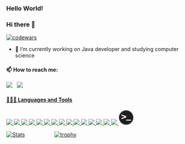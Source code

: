 

<!--
**infectionfire/infectionfire** is a ✨ _special_ ✨ repository because its `README.md` (this file) appears on your GitHub profile.
-->

  ### Hello World! 
  ### Hi there 👋
  [![codewars](https://www.codewars.com/users/infectionfire/badges/small)](https://www.codewars.com/users/infectionfire) 


  - 🔭 I’m currently working on Java developer and studying computer science
<!--   - 👯 I am looking for a job in software development
   -->
  #### 📫 How to reach me:
  
  [<img src="https://img.icons8.com/color/48/000000/linkedin.png" width="3.5%"/>](https://www.linkedin.com/in/inf213/)  &nbsp; <a href="mailto:infectionfirework@gmail.com"> <img src="https://img.icons8.com/fluent/48/000000/gmail.png" width="3.5%"/>
  
  #### 👨🏻‍💻 Languages and Tools <br />
  <code><img height="40" src="https://img.shields.io/badge/java-%23ED8B00.svg?style=for-the-badge&logo=java&logoColor=white"></code>
  <code><img height="40" src="https://img.shields.io/badge/Apache%20Kafka-000?style=for-the-badge&logo=apachekafka"></code>
  <code><img height="40" src="https://img.shields.io/badge/spring-%236DB33F.svg?style=for-the-badge&logo=spring&logoColor=white"></code>
  <code><img height="40" src="https://img.shields.io/badge/IntelliJIDEA-000000.svg?style=for-the-badge&logo=intellij-idea&logoColor=white"></code>
  <code><img height="40" src="https://img.shields.io/badge/docker-%230db7ed.svg?style=for-the-badge&logo=docker&logoColor=white"></code>
  <code><img height="40" src="https://img.shields.io/badge/grafana-%23F46800.svg?style=for-the-badge&logo=grafana&logoColor=white"></code>
  <code><img height="40" src="https://img.shields.io/badge/Postman-FF6C37?style=for-the-badge&logo=postman&logoColor=white"></code>
  <code><img height="40" src="https://img.shields.io/badge/nginx-%23009639.svg?style=for-the-badge&logo=nginx&logoColor=white"></code>
  <code><img height="40" src="https://img.shields.io/badge/apache%20tomcat-%23F8DC75.svg?style=for-the-badge&logo=apache-tomcat&logoColor=black"></code>
  <code><img height="40" src="https://img.shields.io/badge/gitlab-%23181717.svg?style=for-the-badge&logo=gitlab&logoColor=white"></code>
  <code><img height="40" src="https://img.shields.io/badge/git-%23F05033.svg?style=for-the-badge&logo=git&logoColor=white"></code>
  <code><img height="40" src="https://img.shields.io/badge/Linux-FCC624?style=for-the-badge&logo=linux&logoColor=black"></code>
  <code><img height="40" src="https://img.shields.io/badge/Arch%20Linux-1793D1?logo=arch-linux&logoColor=fff&style=for-the-badge"></code>
  <code><img height="40" src="https://img.shields.io/badge/Gradle-02303A.svg?style=for-the-badge&logo=Gradle&logoColor=white"></code>
  <code><img height="40" src="https://img.shields.io/badge/postgres-%23316192.svg?style=for-the-badge&logo=postgresql&logoColor=white"></code>
  <code><img height="40" src="https://raw.githubusercontent.com/github/explore/80688e429a7d4ef2fca1e82350fe8e3517d3494d/topics/terminal/terminal.png"></code>


 
  
  
  [![Stats](https://github-readme-stats.vercel.app/api?username=infectionfire&show_icons=true&theme=radical)](https://github-readme-stats.vercel.app/api?username=infectionfire&show_icons=true&theme=radical)&nbsp; &nbsp; &nbsp; &nbsp; &nbsp; &nbsp; &nbsp; &nbsp; &nbsp; &nbsp;
  [![trophy](https://github-profile-trophy.vercel.app/?username=infectionfire&theme=juicyfresh&no-frame=true&row=1&&margin-w=20&no-bg=true)](https://github-profile-trophy.vercel.app/?username=infectionfire&theme=juicyfresh&no-frame=true&row=1&&margin-w=20&no-bg=true)
  
